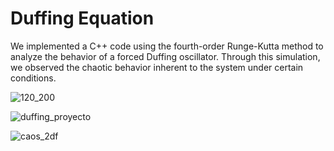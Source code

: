 # Duffing Equation
We implemented a C++ code using the fourth-order Runge-Kutta method to analyze the behavior of a forced Duffing oscillator. Through this simulation, we observed the chaotic behavior inherent to the system under certain conditions.

![120_200](https://github.com/user-attachments/assets/6bbd22fe-b4df-4bb2-873f-de6a91574464)

![duffing_proyecto](https://github.com/user-attachments/assets/0e07e593-826c-4d64-9f17-de2aff104642)

![caos_2df](https://github.com/user-attachments/assets/457d61c3-f0c2-4bf5-a580-3702d8b5528e)

